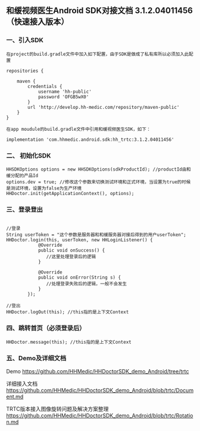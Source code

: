 ## 和缓视频医生Android SDK对接文档 3.1.2.04011456（快速接入版本）

### 一、引入SDK

```
在project的build.gradle文件中加入如下配置，由于SDK是做成了私有库所以必须加入此配置

repositories {
    
    maven {
        credentials {
            username 'hh-public'
            password 'OFGB5wX0'
        }
        url 'http://develop.hh-medic.com/repository/maven-public'
    }
}

在app moudule的build.gradle文件中引用和缓视频医生SDK，如下：

implementation 'com.hhmedic.android.sdk:hh_trtc:3.1.2.04011456'
```

### 二、 初始化SDK

```
HHSDKOptions options = new HHSDKOptions(sdkProductId); //productId由和缓分配的产品Id
options.dev = true; //修改这个参数来切换测试环境和正式环境，当设置为true的时候是测试环境，设置为false为生产环境
HHDoctor.init(getApplicationContext(), options);
```

### 三、登录登出

```

//登录
String userToken = "这个参数是服务器和和缓服务器对接后得到的用户userToken";
HHDoctor.login(this, userToken, new HHLoginListener() {
            @Override
            public void onSuccess() {
               //这里处理登录后的逻辑
            }

            @Override
            public void onError(String s) {
               //处理登录失败后的逻辑，一般不会发生
            }
        });
        
//登出
HHDoctor.logOut(this); //this指的是上下文Context
```

### 四、跳转首页（必须登录后）

```
HHDoctor.message(this); //this指的是上下文Context
```

### 五、Demo及详细文档

Demo
https://github.com/HHMedic/HHDoctorSDK_demo_Android/tree/trtc

详细接入文档
https://github.com/HHMedic/HHDoctorSDK_demo_Android/blob/trtc/Document.md

TRTC版本接入图像旋转问题及解决方案整理
https://github.com/HHMedic/HHDoctorSDK_demo_Android/blob/trtc/Rotation.md


